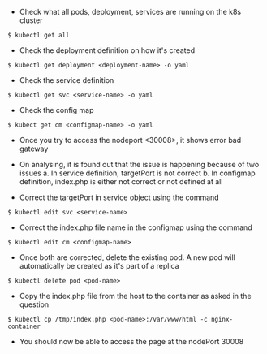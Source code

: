 - Check what all pods, deployment, services are running on the k8s cluster
```
$ kubectl get all
```

- Check the deployment definition on how it's created
```
$ kubectl get deployment <deployment-name> -o yaml
```

- Check the service definition
```
$ kubectl get svc <service-name> -o yaml
```

- Check the config map 
```
$ kubect get cm <configmap-name> -o yaml
```

- Once you try to access the nodeport <30008>, it shows error bad gateway

- On analysing, it is found out that the issue is happening because of two issues
a. In service definition, targetPort is not correct
b. In configmap definition, index.php is either not correct or not defined at all

- Correct the targetPort in service object using the command
```
$ kubectl edit svc <service-name>
```

- Correct the index.php file name in the configmap using the command
```
$ kubectl edit cm <configmap-name>
```

- Once both are corrected, delete the existing pod. A new pod will automatically be created as it's part of a replica
```
$ kubectl delete pod <pod-name>
```

- Copy the index.php file from the host to the container as asked in the question
```
$ kubectl cp /tmp/index.php <pod-name>:/var/www/html -c nginx-container
```

- You should now be able to access the page at the nodePort 30008